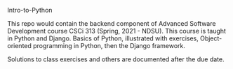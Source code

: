Intro-to-Python

This repo would contain the backend component of Advanced Software Development course CSCi 313 (Spring, 2021 -
NDSU).
This course is taught in Python and Django. Basics of Python, illustrated with exercises, Object-oriented programming
in Python, then the Django framework.

Solutions to class exercises and others are documented after the due date.
